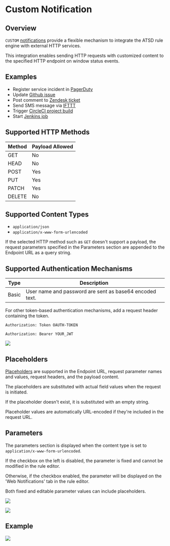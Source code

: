 # Custom Notification

## Overview

`CUSTOM` [notifications](../web-notifications.md) provide a flexible mechanism to integrate the ATSD rule engine with external HTTP services.

This integration enables sending HTTP requests with customized content to the specified HTTP endpoint on window status events.

## Examples

* Register service incident in [PagerDuty](custom-pagerduty.md)
* Update [Github issue](custom-github.md)
* Post comment to [Zendesk ticket](custom-zendesk.md)
* Send SMS message via [IFTTT](custom-ifttt.md)
* Trigger [CircleCI project build](custom-circleci.md)
* Start [Jenkins job](custom-jenkins.md)

## Supported HTTP Methods

| Method | Payload Allowed |
|---|---|
| GET | No |
| HEAD | No |
| POST | Yes |
| PUT | Yes |
| PATCH | Yes |
| DELETE | No |

## Supported Content Types

* `application/json`
* `application/x-www-form-urlencoded`

If the selected HTTP method such as `GET` doesn't support a payload, the request parameters specified in the Parameters section are appended to the Endpoint URL as a query string.

## Supported Authentication Mechanisms

| Type | Description |
|---|---|
| Basic | User name and password are sent as base64 encoded text. |

For other token-based authentication mechanisms, add a request header containing the token.

```ls
Authorization: Token OAUTH-TOKEN
```

```ls
Authorization: Bearer YOUR_JWT
```

![](./images/custom-token.png)

## Placeholders

[Placeholders](../placeholders.md) are supported in the Endpoint URL, request parameter names and values, request headers, and the payload content.

The placeholders are substituted with actual field values when the request is initiated.

If the placeholder doesn't exist, it is substituted with an empty string.

Placeholder values are automatically URL-encoded if they're included in the request URL.

## Parameters

The parameters section is displayed when the content type is set to `application/x-www-form-urlencoded`.

If the checkbox on the left is disabled, the parameter is fixed and cannot be modified in the rule editor.

Otherwise, if the checkbox enabled, the parameter will be displayed on the 'Web Notifications' tab in the rule editor.

Both fixed and editable parameter values can include placeholders.

![](./images/custom_editable.png)

![](./images/custom-editable-editor.png)

## Example

![](./images/custom-json.png)
